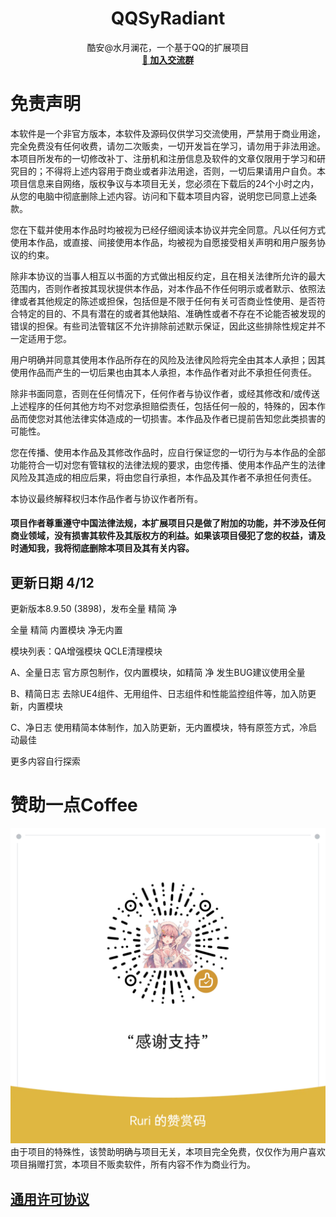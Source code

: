 <h1 align="center" style="font-weight: bold">
  QQSyRadiant
</h1>

<p align="center">
  酷安@水月澜花，一个基于QQ的扩展项目
<br />
    <a href="https://t.me/SyRadiant" target="blank"><strong>💬 加入交流群</strong></a>

# 免责声明
  本软件是一个非官方版本，本软件及源码仅供学习交流使用，严禁用于商业用途，完全免费没有任何收费，请勿二次贩卖，一切开发旨在学习，请勿用于非法用途。
  本项目所发布的一切修改补丁、注册机和注册信息及软件的文章仅限用于学习和研究目的；不得将上述内容用于商业或者非法用途，否则，一切后果请用户自负。本项目信息来自网络，版权争议与本项目无关，您必须在下载后的24个小时之内，从您的电脑中彻底删除上述内容。访问和下载本项目内容，说明您已同意上述条款。

您在下载并使用本作品时均被视为已经仔细阅读本协议并完全同意。凡以任何方式使用本作品，或直接、间接使用本作品，均被视为自愿接受相关声明和用户服务协议的约束。

除非本协议的当事人相互以书面的方式做出相反约定，且在相关法律所允许的最大范围内，否则作者按其现状提供本作品，对本作品不作任何明示或者默示、依照法律或者其他规定的陈述或担保，包括但是不限于任何有关可否商业性使用、是否符合特定的目的、不具有潜在的或者其他缺陷、准确性或者不存在不论能否被发现的错误的担保。有些司法管辖区不允许排除前述默示保证，因此这些排除性规定并不一定适用于您。

用户明确并同意其使用本作品所存在的风险及法律风险将完全由其本人承担；因其使用作品而产生的一切后果也由其本人承担，本作品作者对此不承担任何责任。

除非书面同意，否则在任何情况下，任何作者与协议作者，或经其修改和/或传送上述程序的任何其他方均不对您承担赔偿责任，包括任何一般的，特殊的，因本作品而使您对其他法律实体造成的一切损害。本作品及作者已提前告知您此类损害的可能性。

您在传播、使用本作品及其修改作品时，应自行保证您的一切行为与本作品的全部功能符合一切对您有管辖权的法律法规的要求，由您传播、使用本作品产生的法律风险及其造成的相应后果，将由您自行承担，本作品及其作者不承担任何责任。

本协议最终解释权归本作品作者与协议作者所有。

#### 项目作者尊重遵守中国法律法规，本扩展项目只是做了附加的功能，并不涉及任何商业领域，没有损害其软件及其版权方的利益。如果该项目侵犯了您的权益，请及时通知我，我将彻底删除本项目及其有关内容。

## 更新日期 4/12

更新版本8.9.50 (3898)，发布全量 精简 净

全量 精简 内置模块 净无内置

模块列表：QA增强模块 QCLE清理模块 

A、全量日志 官方原包制作，仅内置模块，如精简 净 发生BUG建议使用全量

B、精简日志 去除UE4组件、无用组件、日志组件和性能监控组件等，加入防更新，内置模块

C、净日志 使用精简本体制作，加入防更新，无内置模块，特有原签方式，冷启动最佳

更多内容自行探索

# 赞助一点Coffee

![赞助](./images/赞助.png)
由于项目的特殊性，该赞助明确与项目无关，本项目完全免费，仅仅作为用户喜欢项目捐赠打赏，本项目不贩卖软件，所有内容不作为商业行为。

## [通用许可协议](https://github.com/qwq233/License/blob/master/v2/LICENSE.md)
